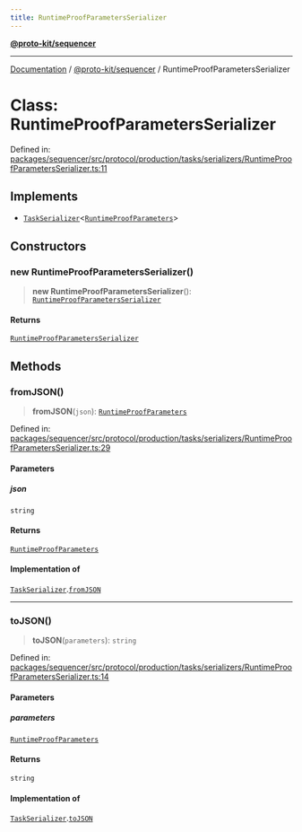```yaml
---
title: RuntimeProofParametersSerializer
---
```


[**@proto-kit/sequencer**](../README.md)

***

[Documentation](../../../README.md) / [@proto-kit/sequencer](../README.md) / RuntimeProofParametersSerializer

# Class: RuntimeProofParametersSerializer

Defined in: [packages/sequencer/src/protocol/production/tasks/serializers/RuntimeProofParametersSerializer.ts:11](https://github.com/proto-kit/framework/blob/b953c754e500c62f01fbbd6d09adfb2f5577269d/packages/sequencer/src/protocol/production/tasks/serializers/RuntimeProofParametersSerializer.ts#L11)

## Implements

- [`TaskSerializer`](../interfaces/TaskSerializer.md)\<[`RuntimeProofParameters`](../interfaces/RuntimeProofParameters.md)\>

## Constructors

### new RuntimeProofParametersSerializer()

> **new RuntimeProofParametersSerializer**(): [`RuntimeProofParametersSerializer`](RuntimeProofParametersSerializer.md)

#### Returns

[`RuntimeProofParametersSerializer`](RuntimeProofParametersSerializer.md)

## Methods

### fromJSON()

> **fromJSON**(`json`): [`RuntimeProofParameters`](../interfaces/RuntimeProofParameters.md)

Defined in: [packages/sequencer/src/protocol/production/tasks/serializers/RuntimeProofParametersSerializer.ts:29](https://github.com/proto-kit/framework/blob/b953c754e500c62f01fbbd6d09adfb2f5577269d/packages/sequencer/src/protocol/production/tasks/serializers/RuntimeProofParametersSerializer.ts#L29)

#### Parameters

##### json

`string`

#### Returns

[`RuntimeProofParameters`](../interfaces/RuntimeProofParameters.md)

#### Implementation of

[`TaskSerializer`](../interfaces/TaskSerializer.md).[`fromJSON`](../interfaces/TaskSerializer.md#fromjson)

***

### toJSON()

> **toJSON**(`parameters`): `string`

Defined in: [packages/sequencer/src/protocol/production/tasks/serializers/RuntimeProofParametersSerializer.ts:14](https://github.com/proto-kit/framework/blob/b953c754e500c62f01fbbd6d09adfb2f5577269d/packages/sequencer/src/protocol/production/tasks/serializers/RuntimeProofParametersSerializer.ts#L14)

#### Parameters

##### parameters

[`RuntimeProofParameters`](../interfaces/RuntimeProofParameters.md)

#### Returns

`string`

#### Implementation of

[`TaskSerializer`](../interfaces/TaskSerializer.md).[`toJSON`](../interfaces/TaskSerializer.md#tojson)
